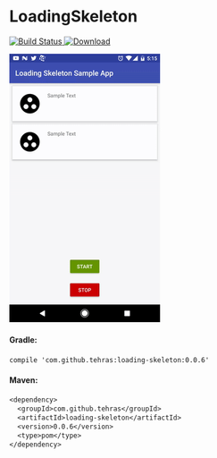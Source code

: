 # LoadingSkeleton
[![Build Status](https://travis-ci.org/tehras/LoadingSkeleton.svg?branch=master)](https://travis-ci.org/tehras/LoadingSkeleton)[ ![Download](https://api.bintray.com/packages/tehras/maven/loading-skeleton/images/download.svg) ](https://bintray.com/tehras/maven/loading-skeleton/_latestVersion)

![Demo GIF](/assets/demo_gif_small.gif "Demo GIF")

<h4>Gradle:</h4>

```compile 'com.github.tehras:loading-skeleton:0.0.6'```

<h4>Maven:</h4>

```
<dependency>
  <groupId>com.github.tehras</groupId>
  <artifactId>loading-skeleton</artifactId>
  <version>0.0.6</version>
  <type>pom</type>
</dependency>
```
